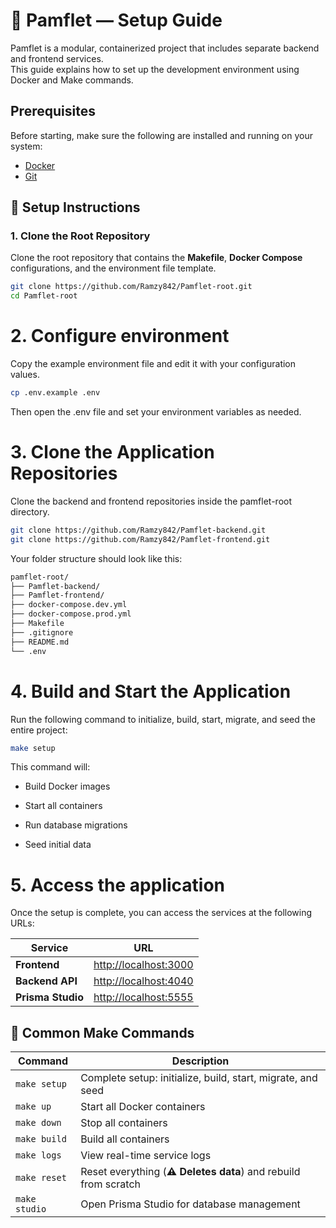 # 🧠 Pamflet — Setup Guide

Pamflet is a modular, containerized project that includes separate backend and frontend services.  
This guide explains how to set up the development environment using Docker and Make commands.

## Prerequisites

Before starting, make sure the following are installed and running on your system:

- [Docker](https://www.docker.com/)
- [Git](https://git-scm.com/)


## 🚀 Setup Instructions

### 1. Clone the Root Repository

Clone the root repository that contains the **Makefile**, **Docker Compose** configurations, and the environment file template.

```bash
git clone https://github.com/Ramzy842/Pamflet-root.git
cd Pamflet-root
```

# 2. Configure environment

Copy the example environment file and edit it with your configuration values.
```bash
cp .env.example .env
```
Then open the .env file and set your environment variables as needed.

# 3. Clone the Application Repositories

Clone the backend and frontend repositories inside the pamflet-root directory.

```bash
git clone https://github.com/Ramzy842/Pamflet-backend.git
git clone https://github.com/Ramzy842/Pamflet-frontend.git
```

Your folder structure should look like this:
```bash
pamflet-root/
├── Pamflet-backend/
├── Pamflet-frontend/
├── docker-compose.dev.yml
├── docker-compose.prod.yml
├── Makefile
├── .gitignore
├── README.md
└── .env
```

# 4. Build and Start the Application

Run the following command to initialize, build, start, migrate, and seed the entire project:

```bash
make setup
```

This command will:

- Build Docker images

- Start all containers

- Run database migrations

- Seed initial data

# 5. Access the application

Once the setup is complete, you can access the services at the following URLs:

| Service           | URL                                            |
| ----------------- | ---------------------------------------------- |
| **Frontend**      | [http://localhost:3000](http://localhost:3000) |
| **Backend API**   | [http://localhost:4040](http://localhost:4040) |
| **Prisma Studio** | [http://localhost:5555](http://localhost:5555) |


## 🧩 Common Make Commands

| Command       | Description                                                     |
| ------------- | --------------------------------------------------------------- |
| `make setup`  | Complete setup: initialize, build, start, migrate, and seed     |
| `make up`     | Start all Docker containers                                     |
| `make down`   | Stop all containers                                             |
| `make build`  | Build all containers                                            |
| `make logs`   | View real-time service logs                                     |
| `make reset`  | Reset everything (**⚠️ Deletes data**) and rebuild from scratch |
| `make studio` | Open Prisma Studio for database management                      |
